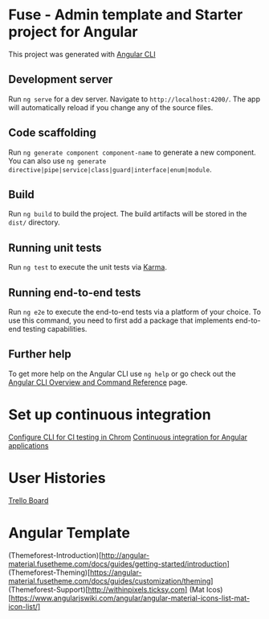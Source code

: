 # Fuse - Admin template and Starter project for Angular

This project was generated with [Angular CLI](https://github.com/angular/angular-cli)

## Development server

Run `ng serve` for a dev server. Navigate to `http://localhost:4200/`. The app will automatically reload if you change any of the source files.

## Code scaffolding

Run `ng generate component component-name` to generate a new component. You can also use `ng generate directive|pipe|service|class|guard|interface|enum|module`.

## Build

Run `ng build` to build the project. The build artifacts will be stored in the `dist/` directory.

## Running unit tests

Run `ng test` to execute the unit tests via [Karma](https://karma-runner.github.io).

## Running end-to-end tests

Run `ng e2e` to execute the end-to-end tests via a platform of your choice.  To use this command, you need to first add a package that implements end-to-end testing capabilities.

## Further help

To get more help on the Angular CLI use `ng help` or go check out the [Angular CLI Overview and Command Reference](https://angular.io/cli) page.

# Set up continuous integration

[Configure CLI for CI testing in Chrom](https://dev.to/obinnaogbonnajoseph/circle-ci-test-configuration-for-angular-projects-1o2p#configure)
[Continuous integration for Angular applications](https://circleci.com/blog/continuous-integration-for-angular-applications/)

# User Histories

[Trello Board](https://trello.com/b/39DWXgLA/transenvios)

# Angular Template

(Themeforest-Introduction)[http://angular-material.fusetheme.com/docs/guides/getting-started/introduction]
(Themeforest-Theming)[https://angular-material.fusetheme.com/docs/guides/customization/theming]
(Themeforest-Support)[http://withinpixels.ticksy.com]
(Mat Icos)[https://www.angularjswiki.com/angular/angular-material-icons-list-mat-icon-list/]

